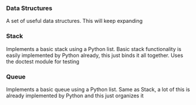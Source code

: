 ### Data Structures
A set of useful data structures. This will keep expanding

### Stack
Implements a basic stack using a Python list. Basic stack functionality is easily implemented by Python already, this just binds it all together.
Uses the doctest module for testing

### Queue
Implements a basic queue using a Python list. Same as Stack, a lot of this is already implemented by Python and this just organizes it
